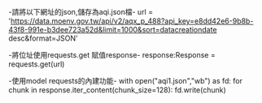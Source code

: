 
-請將以下網址的json,儲存為aqi.json檔-
url = 'https://data.moenv.gov.tw/api/v2/aqx_p_488?api_key=e8dd42e6-9b8b-43f8-991e-b3dee723a52d&limit=1000&sort=datacreationdate desc&format=JSON'

-將位址使用requests.get 賦值response-
response:Response = requests.get(url)

-使用model requests的內建功能-
with open("aqi1.json","wb") as fd:
    for chunk in response.iter_content(chunk_size=128):
        fd.write(chunk)
